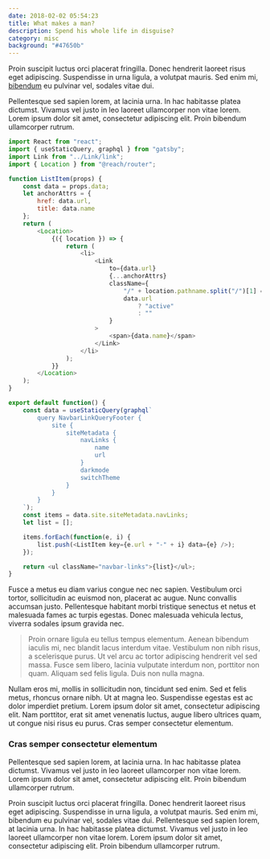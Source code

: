 ```yaml
---
date: 2018-02-02 05:54:23
title: What makes a man?
description: Spend his whole life in disguise?
category: misc
background: "#47650b"
---
```


Proin suscipit luctus orci placerat fringilla. Donec hendrerit laoreet risus eget adipiscing. Suspendisse in urna ligula, a volutpat mauris. Sed enim mi, [bibendum](http://google.com) eu pulvinar vel, sodales vitae dui.

Pellentesque sed sapien lorem, at lacinia urna. In hac habitasse platea dictumst. Vivamus vel justo in leo laoreet ullamcorper non vitae lorem. Lorem ipsum dolor sit amet, consectetur adipiscing elit. Proin bibendum ullamcorper rutrum.

```js
import React from "react";
import { useStaticQuery, graphql } from "gatsby";
import Link from "../Link/link";
import { Location } from "@reach/router";

function ListItem(props) {
    const data = props.data;
    let anchorAttrs = {
        href: data.url,
        title: data.name
    };
    return (
        <Location>
            {({ location }) => {
                return (
                    <li>
                        <Link
                            to={data.url}
                            {...anchorAttrs}
                            className={
                                "/" + location.pathname.split("/")[1] ===
                                data.url
                                    ? "active"
                                    : ""
                            }
                        >
                            <span>{data.name}</span>
                        </Link>
                    </li>
                );
            }}
        </Location>
    );
}

export default function() {
    const data = useStaticQuery(graphql`
        query NavbarLinkQueryFooter {
            site {
                siteMetadata {
                    navLinks {
                        name
                        url
                    }
                    darkmode
                    switchTheme
                }
            }
        }
    `);
    const items = data.site.siteMetadata.navLinks;
    let list = [];

    items.forEach(function(e, i) {
        list.push(<ListItem key={e.url + "-" + i} data={e} />);
    });

    return <ul className="navbar-links">{list}</ul>;
}
```

Fusce a metus eu diam varius congue nec nec sapien. Vestibulum orci tortor, sollicitudin ac euismod non, placerat ac augue. Nunc convallis accumsan justo. Pellentesque habitant morbi tristique senectus et netus et malesuada fames ac turpis egestas. Donec malesuada vehicula lectus, viverra sodales ipsum gravida nec.

> Proin ornare ligula eu tellus tempus elementum. Aenean bibendum iaculis mi, nec blandit lacus interdum vitae. Vestibulum non nibh risus, a scelerisque purus. Ut vel arcu ac tortor adipiscing hendrerit vel sed massa. Fusce sem libero, lacinia vulputate interdum non, porttitor non quam. Aliquam sed felis ligula. Duis non nulla magna.

Nullam eros mi, mollis in sollicitudin non, tincidunt sed enim. Sed et felis metus, rhoncus ornare nibh. Ut at magna leo. Suspendisse egestas est ac dolor imperdiet pretium. Lorem ipsum dolor sit amet, consectetur adipiscing elit. Nam porttitor, erat sit amet venenatis luctus, augue libero ultrices quam, ut congue nisi risus eu purus. Cras semper consectetur elementum.

### Cras semper consectetur elementum

Pellentesque sed sapien lorem, at lacinia urna. In hac habitasse platea dictumst. Vivamus vel justo in leo laoreet ullamcorper non vitae lorem. Lorem ipsum dolor sit amet, consectetur adipiscing elit. Proin bibendum ullamcorper rutrum.

Proin suscipit luctus orci placerat fringilla. Donec hendrerit laoreet risus eget adipiscing. Suspendisse in urna ligula, a volutpat mauris. Sed enim mi, bibendum eu pulvinar vel, sodales vitae dui. Pellentesque sed sapien lorem, at lacinia urna. In hac habitasse platea dictumst. Vivamus vel justo in leo laoreet ullamcorper non vitae lorem. Lorem ipsum dolor sit amet, consectetur adipiscing elit. Proin bibendum ullamcorper rutrum.
